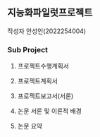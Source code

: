 ## 지능화파일럿프로젝트
작성자 안성인(2022254004)

### Sub Project
1. 프로젝트수행계획서

2. 프로젝트계획서

3. 프로젝트보고서(서론)

4. 논문 서론 및 이론적 배경

5. 논문 요약
